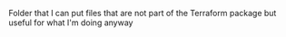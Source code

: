 Folder that I can put files that are not part of the Terraform package but useful for what I'm doing anyway
